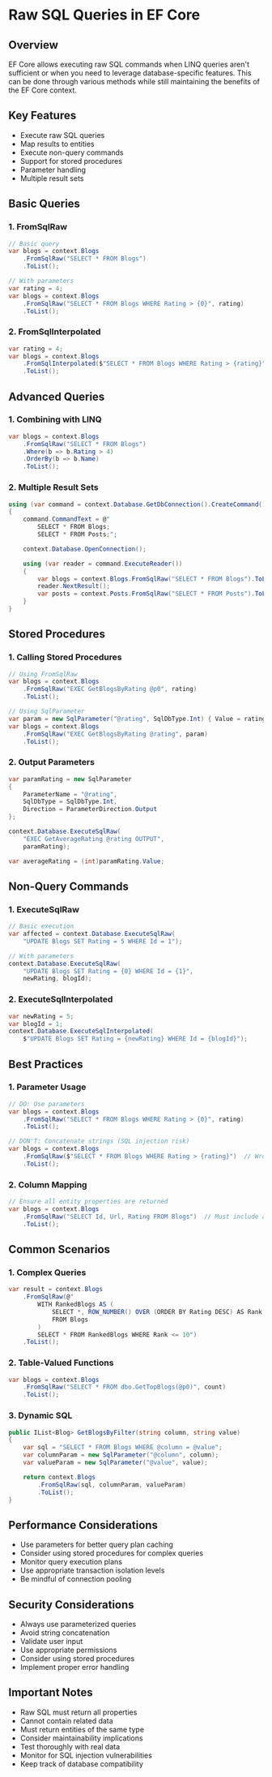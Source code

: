 # Raw SQL Queries in EF Core

## Overview

EF Core allows executing raw SQL commands when LINQ queries aren't sufficient or when you need to leverage database-specific features. This can be done through various methods while still maintaining the benefits of the EF Core context.

## Key Features

- Execute raw SQL queries
- Map results to entities
- Execute non-query commands
- Support for stored procedures
- Parameter handling
- Multiple result sets

## Basic Queries

### 1. FromSqlRaw

```csharp
// Basic query
var blogs = context.Blogs
    .FromSqlRaw("SELECT * FROM Blogs")
    .ToList();

// With parameters
var rating = 4;
var blogs = context.Blogs
    .FromSqlRaw("SELECT * FROM Blogs WHERE Rating > {0}", rating)
    .ToList();
```

### 2. FromSqlInterpolated

```csharp
var rating = 4;
var blogs = context.Blogs
    .FromSqlInterpolated($"SELECT * FROM Blogs WHERE Rating > {rating}")
    .ToList();
```

## Advanced Queries

### 1. Combining with LINQ

```csharp
var blogs = context.Blogs
    .FromSqlRaw("SELECT * FROM Blogs")
    .Where(b => b.Rating > 4)
    .OrderBy(b => b.Name)
    .ToList();
```

### 2. Multiple Result Sets

```csharp
using (var command = context.Database.GetDbConnection().CreateCommand())
{
    command.CommandText = @"
        SELECT * FROM Blogs;
        SELECT * FROM Posts;";

    context.Database.OpenConnection();

    using (var reader = command.ExecuteReader())
    {
        var blogs = context.Blogs.FromSqlRaw("SELECT * FROM Blogs").ToList();
        reader.NextResult();
        var posts = context.Posts.FromSqlRaw("SELECT * FROM Posts").ToList();
    }
}
```

## Stored Procedures

### 1. Calling Stored Procedures

```csharp
// Using FromSqlRaw
var blogs = context.Blogs
    .FromSqlRaw("EXEC GetBlogsByRating @p0", rating)
    .ToList();

// Using SqlParameter
var param = new SqlParameter("@rating", SqlDbType.Int) { Value = rating };
var blogs = context.Blogs
    .FromSqlRaw("EXEC GetBlogsByRating @rating", param)
    .ToList();
```

### 2. Output Parameters

```csharp
var paramRating = new SqlParameter
{
    ParameterName = "@rating",
    SqlDbType = SqlDbType.Int,
    Direction = ParameterDirection.Output
};

context.Database.ExecuteSqlRaw(
    "EXEC GetAverageRating @rating OUTPUT",
    paramRating);

var averageRating = (int)paramRating.Value;
```

## Non-Query Commands

### 1. ExecuteSqlRaw

```csharp
// Basic execution
var affected = context.Database.ExecuteSqlRaw(
    "UPDATE Blogs SET Rating = 5 WHERE Id = 1");

// With parameters
context.Database.ExecuteSqlRaw(
    "UPDATE Blogs SET Rating = {0} WHERE Id = {1}",
    newRating, blogId);
```

### 2. ExecuteSqlInterpolated

```csharp
var newRating = 5;
var blogId = 1;
context.Database.ExecuteSqlInterpolated(
    $"UPDATE Blogs SET Rating = {newRating} WHERE Id = {blogId}");
```

## Best Practices

### 1. Parameter Usage

```csharp
// DO: Use parameters
var blogs = context.Blogs
    .FromSqlRaw("SELECT * FROM Blogs WHERE Rating > {0}", rating)
    .ToList();

// DON'T: Concatenate strings (SQL injection risk)
var blogs = context.Blogs
    .FromSqlRaw($"SELECT * FROM Blogs WHERE Rating > {rating}")  // Wrong!
    .ToList();
```

### 2. Column Mapping

```csharp
// Ensure all entity properties are returned
var blogs = context.Blogs
    .FromSqlRaw("SELECT Id, Url, Rating FROM Blogs")  // Must include all mapped properties
    .ToList();
```

## Common Scenarios

### 1. Complex Queries

```csharp
var result = context.Blogs
    .FromSqlRaw(@"
        WITH RankedBlogs AS (
            SELECT *, ROW_NUMBER() OVER (ORDER BY Rating DESC) AS Rank
            FROM Blogs
        )
        SELECT * FROM RankedBlogs WHERE Rank <= 10")
    .ToList();
```

### 2. Table-Valued Functions

```csharp
var blogs = context.Blogs
    .FromSqlRaw("SELECT * FROM dbo.GetTopBlogs(@p0)", count)
    .ToList();
```

### 3. Dynamic SQL

```csharp
public IList<Blog> GetBlogsByFilter(string column, string value)
{
    var sql = "SELECT * FROM Blogs WHERE @column = @value";
    var columnParam = new SqlParameter("@column", column);
    var valueParam = new SqlParameter("@value", value);

    return context.Blogs
        .FromSqlRaw(sql, columnParam, valueParam)
        .ToList();
}
```

## Performance Considerations

- Use parameters for better query plan caching
- Consider using stored procedures for complex queries
- Monitor query execution plans
- Use appropriate transaction isolation levels
- Be mindful of connection pooling

## Security Considerations

- Always use parameterized queries
- Avoid string concatenation
- Validate user input
- Use appropriate permissions
- Consider using stored procedures
- Implement proper error handling

## Important Notes

- Raw SQL must return all properties
- Cannot contain related data
- Must return entities of the same type
- Consider maintainability implications
- Test thoroughly with real data
- Monitor for SQL injection vulnerabilities
- Keep track of database compatibility
